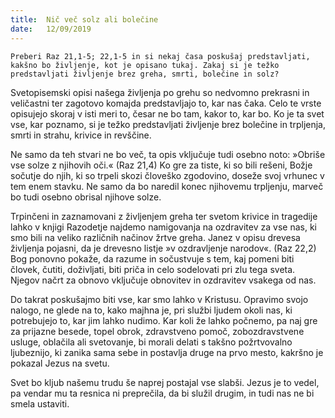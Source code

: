 ```yaml
---
title:  Nič več solz ali bolečine
date:   12/09/2019
---
```


`Preberi Raz 21,1-5; 22,1-5 in si nekaj časa poskušaj predstavljati, kakšno bo življenje, kot je opisano tukaj. Zakaj si je težko predstavljati življenje brez greha, smrti, bolečine in solz?`

Svetopisemski opisi našega življenja po grehu so nedvomno prekrasni in veličastni ter zagotovo komajda predstavljajo to, kar nas čaka. Celo te vrste opisujejo skoraj v isti meri to, česar ne bo tam, kakor to, kar bo. Ko je ta svet vse, kar poznamo, si je težko predstavljati življenje brez bolečine in trpljenja, smrti in strahu, krivice in revščine.

Ne samo da teh stvari ne bo več, ta opis vključuje tudi osebno noto: »Obriše vse solze z njihovih oči.« (Raz 21,4) Ko gre za tiste, ki so bili rešeni, Božje sočutje do njih, ki so trpeli skozi človeško zgodovino, doseže svoj vrhunec v tem enem stavku. Ne samo da bo naredil konec njihovemu trpljenju, marveč bo tudi osebno obrisal njihove solze.

Trpinčeni in zaznamovani z življenjem greha ter svetom krivice in tragedije lahko v knjigi Razodetje najdemo namigovanja na ozdravitev za vse nas, ki smo bili na veliko različnih načinov žrtve greha. Janez v opisu drevesa življenja pojasni, da je drevesno listje »v ozdravljenje narodov«. (Raz 22,2) Bog ponovno pokaže, da razume in sočustvuje s tem, kaj pomeni biti človek, čutiti, doživljati, biti priča in celo sodelovati pri zlu tega sveta. Njegov načrt za obnovo vključuje obnovitev in ozdravitev vsakega od nas.

Do takrat poskušajmo biti vse, kar smo lahko v Kristusu. Opravimo svojo nalogo, ne glede na to, kako majhna je, pri službi ljudem okoli nas, ki potrebujejo to, kar jim lahko nudimo. Kar koli že lahko počnemo, pa naj gre za prijazne besede, topel obrok, zdravstveno pomoč, zobozdravstvene usluge, oblačila ali svetovanje, bi morali delati s takšno požrtvovalno ljubeznijo, ki zanika sama sebe in postavlja druge na prvo mesto, kakršno je pokazal Jezus na svetu.

Svet bo kljub našemu trudu še naprej postajal vse slabši. Jezus je to vedel, pa vendar mu ta resnica ni preprečila, da bi služil drugim, in tudi nas ne bi smela ustaviti.
